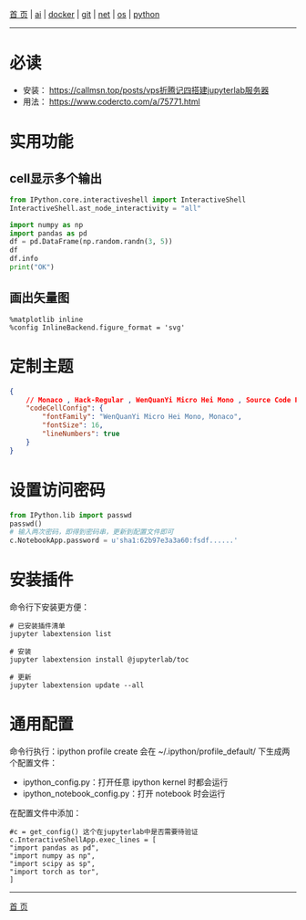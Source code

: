 [首 页](https://patrickj-fd.github.io/index) | [ai](https://patrickj-fd.github.io/mdfiles/ai/index) | [docker](https://patrickj-fd.github.io/mdfiles/docker/index) | [git](https://patrickj-fd.github.io/mdfiles/git/index) | [net](https://patrickj-fd.github.io/mdfiles/net/index) | [os](https://patrickj-fd.github.io/mdfiles/os/index) | [python](https://patrickj-fd.github.io/mdfiles/python/index)

---
# 必读
- 安装： https://callmsn.top/posts/vps折腾记四搭建jupyterlab服务器
- 用法：  https://www.codercto.com/a/75771.html

# 实用功能
## cell显示多个输出
```python
from IPython.core.interactiveshell import InteractiveShell
InteractiveShell.ast_node_interactivity = "all"

import numpy as np
import pandas as pd
df = pd.DataFrame(np.random.randn(3, 5))
df
df.info
print("OK")
```

## 画出矢量图
```
%matplotlib inline
%config InlineBackend.figure_format = 'svg'
```

# 定制主题

```json
{
    // Monaco , Hack-Regular , WenQuanYi Micro Hei Mono , Source Code Pro
    "codeCellConfig": {
        "fontFamily": "WenQuanYi Micro Hei Mono, Monaco",
        "fontSize": 16,
        "lineNumbers": true
    }
}
```

# 设置访问密码
```python
from IPython.lib import passwd
passwd()
# 输入两次密码，即得到密码串，更新到配置文件即可
c.NotebookApp.password = u'sha1:62b97e3a3a60:fsdf......'
```

# 安装插件
命令行下安装更方便：
```shell
# 已安装插件清单
jupyter labextension list

# 安装
jupyter labextension install @jupyterlab/toc

# 更新
jupyter labextension update --all
```

# 通用配置
命令行执行：ipython profile create
会在 ~/.ipython/profile_default/ 下生成两个配置文件：
- ipython_config.py：打开任意 ipython kernel 时都会运行
- ipython_notebook_config.py：打开 notebook 时会运行

在配置文件中添加：
```
#c = get_config() 这个在jupyterlab中是否需要待验证
c.InteractiveShellApp.exec_lines = [
"import pandas as pd",
"import numpy as np",
"import scipy as sp",
"import torch as tor",
]
```

---

[首 页](https://patrickj-fd.github.io/index)
